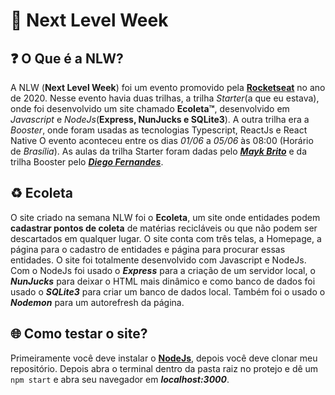 # 🚀 Next Level Week

## ❓ O Que é a NLW?
A NLW (**Next Level Week**) foi um evento promovido pela **[Rocketseat](https://youtube.com/rocketseat)** no ano de 2020. Nesse evento havia duas trilhas, a trilha _Starter_(a que eu estava), onde foi desenvolvido um site chamado **Ecoleta™**, desenvolvido em _Javascript_ e _NodeJs_(**Express, NunJucks e SQLite3**). A outra trilha era a _Booster_, onde foram usadas as tecnologias Typescript, ReactJs e React Native
O evento aconteceu entre os dias _01/06_ a _05/06_ às 08:00 (Horário de _Brasília_). As aulas da trilha Starter foram dadas pelo ***[Mayk Brito](https://github.com/maykbrito)*** e da trilha Booster pelo ***[Diego Fernandes](https://github.com/diego3g)***.

## ♻️ Ecoleta
O site criado na semana NLW foi o **Ecoleta**, um site onde entidades podem **cadastrar pontos de coleta** de matérias recicláveis ou que não podem ser descartados em qualquer lugar. O site conta com três telas, a Homepage, a página para o cadastro de entidades e página para procurar essas entidades. O site foi totalmente desenvolvido com Javascript e NodeJs. Com o NodeJs foi usado o ***Express*** para a criação de um servidor local,
o ***NunJucks*** para deixar o HTML mais dinâmico e como banco de dados foi usado o ***SQLite3*** para criar um banco de dados local. Também foi o usado o ***Nodemon*** para um autorefresh da página.

## 🌐 Como testar o site?
Primeiramente você deve instalar o **[NodeJs](https://nodejs.org)**, depois você deve clonar meu repositório. Depois abra o terminal dentro da pasta raiz no protejo e dê um ```npm start``` e abra seu navegador em ***localhost:3000***.
